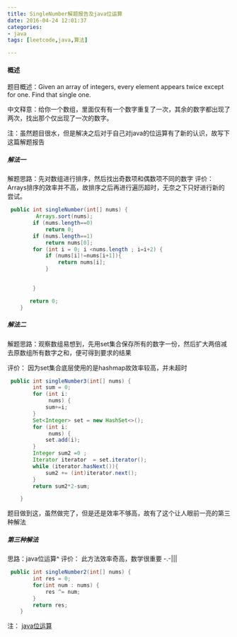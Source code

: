 ```yaml
---
title: SingleNumber解题报告及java位运算
date: 2016-04-24 12:01:37
categories: 
- java
tags: [leetcode,java,算法]

---
```

#### 概述
题目概述：Given an array of integers, every element appears twice except for one. Find that single one.

中文释意：给你一个数组，里面仅有有一个数字重复了一次，其余的数字都出现了两次，找出那个仅出现了一次的数字。

注：虽然题目很水，但是解决之后对于自己对java的位运算有了新的认识，故写下这篇解题报告

<!-- more -->

##### 解法一

解题思路：先对数组进行排序，然后找出奇数项和偶数项不同的数字
评价： Arrays排序的效率并不高，故排序之后再进行遍历超时，无奈之下只好进行新的尝试。
```java
 public int singleNumber(int[] nums) {
         Arrays.sort(nums);
        if (nums.length==0)
            return 0;
        if (nums.length==1)
            return nums[0];
        for (int i = 0; i <nums.length ; i=i+2) {
            if (nums[i]!=nums[i+1]){
                return nums[i];
            }

    
        }

       return 0;
    }

```
<!-- more -->
##### 解法二

解题思路：观察数组易想到，先用set集合保存所有的数字一份，然后扩大两倍减去原数组所有数字之和，便可得到要求的结果

评价： 因为set集合底层使用的是hashmap故效率较高，并未超时

```java
 public int singleNumber3(int[] nums) {
        int sum = 0;
        for (int i:
             nums) {
            sum+=i;
        }
        Set<Integer> set = new HashSet<>();
        for (int i:
             nums) {
            set.add(i);
        }
        Integer sum2 =0 ;
        Iterator iterator  = set.iterator();
        while (iterator.hasNext()){
            sum2 += (int)iterator.next();
        }
        return sum2*2-sum;

    }

```

题目做到这，虽然做完了，但是还是效率不够高，故有了这个让人眼前一亮的第三种解法


##### 第三种解法
思路：java位运算^
评价： 此方法效率奇高，数学很重要 -.-|||

```java
 public int singleNumber2(int[] nums) {
        int res = 0;
        for(int num : nums) {
            res ^= num;
        }
        return res;
    }
```
注： [java位运算](http://fatezy.github.io/2016/04/24/java位运算/)
